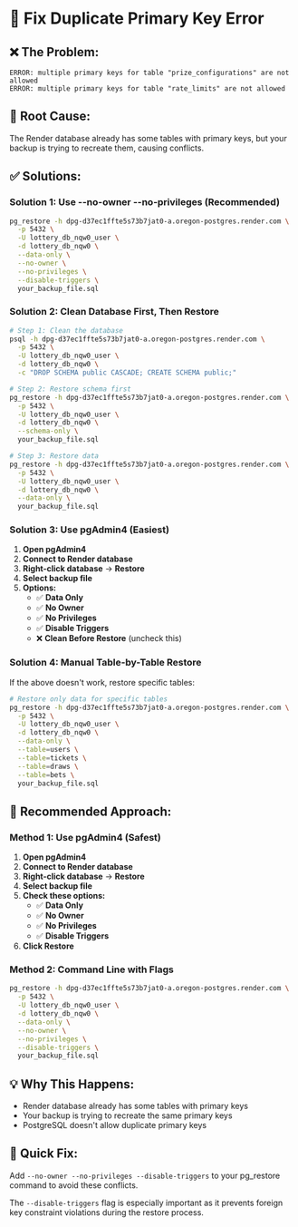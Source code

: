 # 🔧 Fix Duplicate Primary Key Error

## ❌ **The Problem:**
```
ERROR: multiple primary keys for table "prize_configurations" are not allowed
ERROR: multiple primary keys for table "rate_limits" are not allowed
```

## 🎯 **Root Cause:**
The Render database already has some tables with primary keys, but your backup is trying to recreate them, causing conflicts.

## ✅ **Solutions:**

### **Solution 1: Use --no-owner --no-privileges (Recommended)**
```bash
pg_restore -h dpg-d37ec1ffte5s73b7jat0-a.oregon-postgres.render.com \
  -p 5432 \
  -U lottery_db_nqw0_user \
  -d lottery_db_nqw0 \
  --data-only \
  --no-owner \
  --no-privileges \
  --disable-triggers \
  your_backup_file.sql
```

### **Solution 2: Clean Database First, Then Restore**
```bash
# Step 1: Clean the database
psql -h dpg-d37ec1ffte5s73b7jat0-a.oregon-postgres.render.com \
  -p 5432 \
  -U lottery_db_nqw0_user \
  -d lottery_db_nqw0 \
  -c "DROP SCHEMA public CASCADE; CREATE SCHEMA public;"

# Step 2: Restore schema first
pg_restore -h dpg-d37ec1ffte5s73b7jat0-a.oregon-postgres.render.com \
  -p 5432 \
  -U lottery_db_nqw0_user \
  -d lottery_db_nqw0 \
  --schema-only \
  your_backup_file.sql

# Step 3: Restore data
pg_restore -h dpg-d37ec1ffte5s73b7jat0-a.oregon-postgres.render.com \
  -p 5432 \
  -U lottery_db_nqw0_user \
  -d lottery_db_nqw0 \
  --data-only \
  your_backup_file.sql
```

### **Solution 3: Use pgAdmin4 (Easiest)**
1. **Open pgAdmin4**
2. **Connect to Render database**
3. **Right-click database** → **Restore**
4. **Select backup file**
5. **Options:**
   - ✅ **Data Only**
   - ✅ **No Owner**
   - ✅ **No Privileges**
   - ✅ **Disable Triggers**
   - ❌ **Clean Before Restore** (uncheck this)

### **Solution 4: Manual Table-by-Table Restore**
If the above doesn't work, restore specific tables:

```bash
# Restore only data for specific tables
pg_restore -h dpg-d37ec1ffte5s73b7jat0-a.oregon-postgres.render.com \
  -p 5432 \
  -U lottery_db_nqw0_user \
  -d lottery_db_nqw0 \
  --data-only \
  --table=users \
  --table=tickets \
  --table=draws \
  --table=bets \
  your_backup_file.sql
```

## 🎯 **Recommended Approach:**

### **Method 1: Use pgAdmin4 (Safest)**
1. **Open pgAdmin4**
2. **Connect to Render database**
3. **Right-click database** → **Restore**
4. **Select backup file**
5. **Check these options:**
   - ✅ **Data Only**
   - ✅ **No Owner**
   - ✅ **No Privileges**
   - ✅ **Disable Triggers**
6. **Click Restore**

### **Method 2: Command Line with Flags**
```bash
pg_restore -h dpg-d37ec1ffte5s73b7jat0-a.oregon-postgres.render.com \
  -p 5432 \
  -U lottery_db_nqw0_user \
  -d lottery_db_nqw0 \
  --data-only \
  --no-owner \
  --no-privileges \
  --disable-triggers \
  your_backup_file.sql
```

## 💡 **Why This Happens:**
- Render database already has some tables with primary keys
- Your backup is trying to recreate the same primary keys
- PostgreSQL doesn't allow duplicate primary keys

## 🚀 **Quick Fix:**
Add `--no-owner --no-privileges --disable-triggers` to your pg_restore command to avoid these conflicts.

The `--disable-triggers` flag is especially important as it prevents foreign key constraint violations during the restore process.
